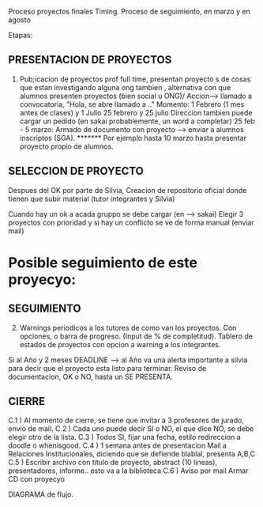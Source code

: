 Proceso proyectos finales
Timing.
Proceso de seguimiento, en marzo y en agosto

Etapas:

PRESENTACION DE PROYECTOS
---------------------------------------------------------------------------------------------------------------
1) Pub;icacion de proyectos prof full time, presentan proyecto s de cosas que estan investigando alguna ong tambien , alternativa con que alumnos presenten proyectos (bien social u ONG)/
Accion--> llamado a convocatoria, "Hola, se abre llamado a .."
Momento:
1 Febrero (1 mes antes de clases) y 1 Julio
25 febrero y 25 julio
Direccion tambien puede cargar un pedido (en sakai probablemente, un word a completar)
25 feb - 5 marzo: Armado de documento con proyecto --> enviar a alumnos inscriptos (SGA). *******
Por ejemplo hasta 10 marzo hasta presentar proyecto propio de alumnos.

SELECCION DE PROYECTO
---------------------------------------------------------------------------------------------------------------
Despues del OK por parte de Silvia, Creacion de repositorio oficial donde tienen que subir material (tutor integrantes y Silvia)

Cuando hay un ok a acada gruppo se debe cargar (en --> sakai)
Elegir 3 proyectos con prioridad y si hay un conflicto se ve de forma manual (enviar mail)

# Posible seguimiento de este proyecyo:

SEGUIMIENTO
---------------------------------------------------------------------------------------------------------------
2) Warnings periodicos a los tutores de como van los proyectos. Con opciones, o barra de progreso.
(Input de % de completitud).
Tablero de estados de proyectos con opcion a warning a los integrantes.

Si al Año y 2 meses DEADLINE --> al Año va una alerta importante a silvia para decir que el proyecto esta listo para terminar.
Reviso de documentacion, OK o NO, hasta un SE PRESENTA.


CIERRE
---------------------------------------------------------------------------------------------------------------
C.1 ) Al momento de cierre, se tiene que invitar a 3 profesores de jurado, envio de mail.
C.2 ) Cada uno puede decir SI o NO, el que dice NO, se debe elegir otro de la lista.
C.3 ) Todos SI, fijar una fecha, estilo redireccion a doodle o whenisgood.
C.4 ) 1 semana antes de presentacion Mail a Relaciones Institucionales, diciendo que se defiende blablal, presenta A,B,C
C.5 ) Escribir archivo con titulo de proyecto, abstract (10 lineas), presentadores, informe.. esto va a la biblioteca
C.6 ) Aviso por mail Armar CD con proyecyo


DIAGRAMA de flujo.



